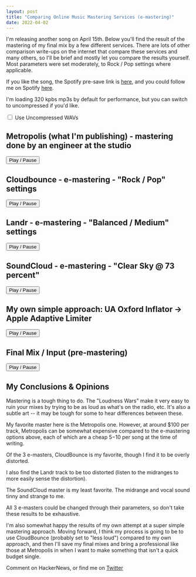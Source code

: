 ```yaml
---
layout: post
title: "Comparing Online Music Mastering Services (e-mastering)"
date: 2022-04-02
---
```


I'm releasing another song on April 15th. Below you'll find the result of the
mastering of my final mix by a few different services. There are lots of other
comparison write-ups on the internet that compare these services and many
others, so I'll be brief and mostly let you compare the results yourself. Most
parameters were set moderately, to Rock / Pop settings where applicable.

If you like the song, the Spotify pre-save link is [here](https://distrokid.com/hyperfollow/thebingeeffect/shoulder-to-shoulder), and you could
follow me on Spotify [here](https://open.spotify.com/artist/16MSVHbEEVtCo1G9QjyQAs?si=Dsq2677IScyJq1NweDat2g).

I'm loading 320 kpbs mp3s by default for performance, but you can switch to
uncompressed if you'd like.

<label class="form-switch">
<input type="checkbox" id="hi-def">
<i></i>
Use Uncompressed WAVs
</label>

<div>
<h2>Metropolis (what I'm publishing) - mastering done by an engineer at the
studio</h2>
<div class="wavesurfer" id="metropolis">
<div id="waveform" />
<button id="playpause">Play / Pause</button>
</div>
</div>

<div>
<h2>Cloudbounce - e-mastering - "Rock / Pop" settings</h2>
<div class="wavesurfer" id="cloudbounce">
<div id="waveform" />
<button id="playpause">Play / Pause</button>
</div>
</div>

<div>
<h2>Landr - e-mastering - "Balanced / Medium" settings</h2>
<div class="wavesurfer" id="landr">
<div id="waveform" />
<button id="playpause">Play / Pause</button>
</div>
</div>

<div>
<h2>SoundCloud - e-mastering - "Clear Sky @ 73 percent"</h2>
<div class="wavesurfer" id="soundcloud">
<div id="waveform" />
<button id="playpause">Play / Pause</button>
</div>
</div>

<div>
<h2>My own simple approach: UA Oxford Inflator -> Apple Adaptive Limiter</h2>
<div class="wavesurfer" id="mine">
<div id="waveform" />
<button id="playpause">Play / Pause</button>
</div>
</div>

<div>
<h2>Final Mix / Input (pre-mastering)</h2>
<div class="wavesurfer" id="final">
<div id="waveform" />
<button id="playpause">Play / Pause</button>
</div>
</div>

<h2>My Conclusions & Opinions</h2>
Mastering is a tough thing to do. The "Loudness Wars" make it very easy to
ruin your mixes by trying to be as loud as what's on the radio, etc. It's also a
subtle art -- it may be tough for some to hear differences between these.

My favorite master here is the Metropolis one. However, at around $100 per
track, Metropolis can be somewhat expensive compared to the e-mastering options above, each of which are
a cheap $5-$10 per song at the time of writing.

Of the 3 e-masters, CloudBounce is my favorite, though I find it to be
overly distorted.

I also find the Landr track to be too distorted (listen to the
midranges to more easily sense the distortion).

The SoundCloud master is my least favorite. The midrange and vocal sound tinny
and strange to me.

All 3 e-masters could be changed through their parameters, so don't take these
results to be exhaustive.

I'm also somewhat happy the results of my own attempt at a super simple mastering
approach. Moving forward, I think my process is going to be to use CloudBounce (probably
set to "less loud") compared to my own approach, and then I'll save my final
mixes and bring a professional like those at Metropolis in when I want to make
something that isn't a quick budget single.

Comment on HackerNews, or find me on [Twitter](https://twitter.com/calflegal)

<script src="https://unpkg.com/wavesurfer.js"></script>
<script src="{{site.url}}/assets/js/mastering-page.js" />
